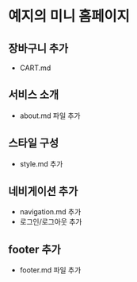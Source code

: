 # 예지의 미니 홈페이지

## 장바구니 추가
- CART.md

## 서비스 소개
- about.md 파일 추가


## 스타일 구성
- style.md 추가

## 네비게이션 추가
- navigation.md 추가
- 로그인/로그아웃 추가

## footer 추가
- footer.md 파일 추가

